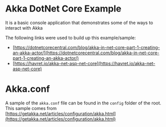 # Akka DotNet Core Example
It is a basic console application that demonstrates some of the ways to interact with Akka

The following links were used to build up this example/sample:
  - [https://dotnetcorecentral.com/blog/akka-in-net-core-part-1-creating-an-akka-actor/](https://dotnetcorecentral.com/blog/akka-in-net-core-part-1-creating-an-akka-actor/)
  - [https://havret.io/akka-net-asp-net-core](https://havret.io/akka-net-asp-net-core)

# Akka.conf

A sample of the `akka.conf` file can be found in the `config` folder of the root.
This sample comes from [https://getakka.net/articles/configuration/akka.html](https://getakka.net/articles/configuration/akka.html)